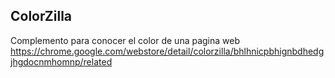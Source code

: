 
## ColorZilla
Complemento para conocer el color de una pagina web
https://chrome.google.com/webstore/detail/colorzilla/bhlhnicpbhignbdhedgjhgdocnmhomnp/related
